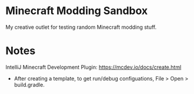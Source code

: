 # Minecraft Modding Sandbox

My creative outlet for testing random Minecraft modding stuff.



# Notes

IntelliJ Minecraft Development Plugin: https://mcdev.io/docs/create.html
- After creating a template, to get run/debug configuations, File > Open > build.gradle.
